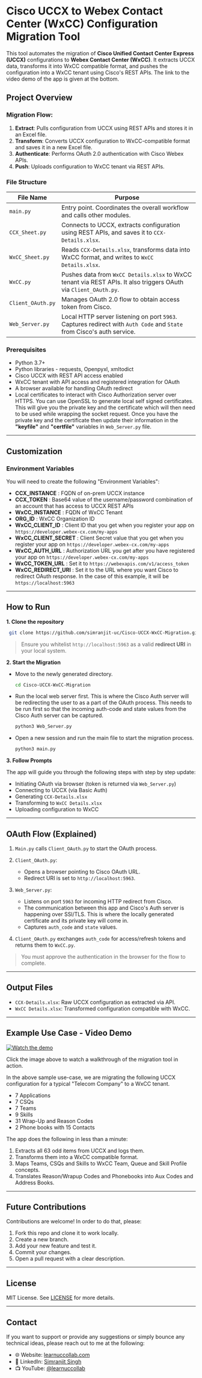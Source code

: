# Cisco UCCX to Webex Contact Center (WxCC) Configuration Migration Tool

This tool automates the migration of **Cisco Unified Contact Center Express (UCCX)** configurations to **Webex Contact Center (WxCC)**. It extracts UCCX data, transforms it into WxCC compatible format, and pushes the configuration into a WxCC tenant using Cisco's REST APIs. The link to the video demo of the app is given at the bottom.


## Project Overview

### Migration Flow:

1. **Extract**: Pulls configuration from UCCX using REST APIs and stores it in an Excel file.
2. **Transform**: Converts UCCX configuration to WxCC-compatible format and saves it in a new Excel file.
3. **Authenticate**: Performs OAuth 2.0 authentication with Cisco Webex APIs.
4. **Push**: Uploads configuration to WxCC tenant via REST APIs.


### File Structure

| File Name          | Purpose |
|--------------------|---------|
| `main.py`          | Entry point. Coordinates the overall workflow and calls other modules. |
| `CCX_Sheet.py`     | Connects to UCCX, extracts configuration using REST APIs, and saves it to `CCX-Details.xlsx`. |
| `WxCC_Sheet.py`    | Reads `CCX-Details.xlsx`, transforms data into WxCC format, and writes to `WxCC Details.xlsx`. |
| `WxCC.py`          | Pushes data from `WxCC Details.xlsx` to WxCC tenant via REST APIs. It also triggers OAuth via `Client_OAuth.py`. |
| `Client_OAuth.py`  | Manages OAuth 2.0 flow to obtain access token from Cisco. |
| `Web_Server.py`    | Local HTTP server listening on port `5963`. Captures redirect with `Auth Code` and `State` from Cisco's auth service. |


### Prerequisites

- Python 3.7+
- Python libraries - requests, Openpyxl, xmltodict
- Cisco UCCX with REST API access enabled
- WxCC tenant with API access and registered integration for OAuth
- A browser available for handling OAuth redirect
- Local certificates to interact with Cisco Authorization server over HTTPS. You can use OpenSSL to generate local self signed certificates. This will give you the private key and the certificate which will then need to be used while wrapping the socket request. Once you have the private key and the certificate then update their information in the **"keyfile"** and **"certfile"** variables in `Web_Server.py` file.

---
## Customization

### Environment Variables

You will need to create the following "Environment Variables":

* **CCX_INSTANCE** : FQDN of on-prem UCCX instance
* **CCX_TOKEN** : Base64 value of the username/password combination of an account that has access to UCCX REST APIs
* **WxCC_INSTANCE** : FQDN of WxCC Tenant
* **ORG_ID** : WxCC Organization ID
* **WxCC_CLIENT_ID** : Client ID that you get when you register your app on `https://developer.webex-cx.com/my-apps`
* **WxCC_CLIENT_SECRET** : Client Secret value that you get when you register your app on `https://developer.webex-cx.com/my-apps`
* **WxCC_AUTH_URL** : Authorization URL you get after you have registered your app on `https://developer.webex-cx.com/my-apps`
* **WxCC_TOKEN_URL** : Set it to `https://webexapis.com/v1/access_token`
* **WxCC_REDIRECT_URI** : Set it to the URL where you want Cisco to redirect OAuth response. In the case of this example, it will be `https://localhost:5963`

---

## How to Run

**1. Clone the repository**
  ```bash
   git clone https://github.com/simranjit-uc/Cisco-UCCX-WxCC-Migration.git
  ```

> Ensure you whitelist `http://localhost:5963` as a valid **redirect URI** in your local system.

**2. Start the Migration**
* Move to the newly generated directory.
   ```bash
   cd Cisco-UCCX-WxCC-Migration
   ```
* Run the local web server first. This is where the Cisco Auth server will be redirecting the user to as a part of the OAuth process. This needs to be run first so that the incoming auth-code and state values from the Cisco Auth server can be captured.
  ```bash
  python3 Web_Server.py
  ```
* Open a new session and run the main file to start the migration process.
   ```bash
   python3 main.py
   ```

**3. Follow Prompts**

   The app will guide you through the following steps with step by step update:

  * Initiating OAuth via browser (token is returned via `Web_Server.py`)
  * Connecting to UCCX (via Basic Auth)
  * Generating `CCX-Details.xlsx`
  * Transforming to `WxCC Details.xlsx`
  * Uploading configuration to WxCC

---

## OAuth Flow (Explained)

1. `Main.py` calls `Client_OAuth.py` to start the OAuth process.
2. `Client_OAuth.py`:

   * Opens a browser pointing to Cisco OAuth URL.
   * Redirect URI is set to `http://localhost:5963`.
3. `Web_Server.py`:

   * Listens on port `5963` for incoming HTTP redirect from Cisco.
   * The communication between this app and Cisco's Auth server is happening over SSl/TLS. This is where the locally generated certificate and its private key will come in.
   * Captures `auth_code` and `state` values.
4. `Client_OAuth.py` exchanges `auth_code` for access/refresh tokens and returns them to `WxCC.py`.

> You must approve the authentication in the browser for the flow to complete.

---

## Output Files

* `CCX-Details.xlsx`: Raw UCCX configuration as extracted via API.
* `WxCC Details.xlsx`: Transformed configuration compatible with WxCC.

---

## Example Use Case - Video Demo

[![Watch the demo](https://img.youtube.com/vi/gK3W_2sHtIs/0.jpg)](https://www.youtube.com/watch?v=gK3W_2sHtIs)

Click the image above to watch a walkthrough of the migration tool in action.

In the above sample use-case, we are migrating the following UCCX configuration for a typical "Telecom Company" to a WxCC tenant.

* 7 Applications
* 7 CSQs
* 7 Teams
* 9 Skills
* 31 Wrap-Up and Reason Codes
* 2 Phone books with 15 Contacts

The app does the following in less than a minute:

1. Extracts all 63 odd items from UCCX and logs them.
2. Transforms them into a WxCC compatible format.
3. Maps Teams, CSQs and Skills to WxCC Team, Queue and Skill Profile concepts.
4. Translates Reason/Wrapup Codes and Phonebooks into Aux Codes and Address Books.

---

## Future Contributions

Contributions are welcome! In order to do that, please:

1. Fork this repo and clone it to work locally.
2. Create a new branch.
3. Add your new feature and test it.
4. Commit your changes.
5. Open a pull request with a clear description.

---

## License

MIT License. See [LICENSE](LICENSE) for more details.

---

## Contact

If you want to support or provide any suggestions or simply bounce any technical ideas, please reach out to me at the following:

* 🌐 Website: [learnuccollab.com](https://learnuccollab.com)
* 🔗 LinkedIn: [Simranjit Singh](https://www.linkedin.com/in/simranjit-singh-455751b9)
* 📺 YouTube: [@learnuccollab](https://www.youtube.com/@learnuccollab)
  
